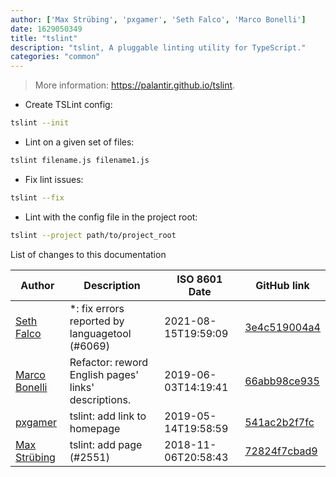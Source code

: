 ```yaml
---
author: ['Max Strübing', 'pxgamer', 'Seth Falco', 'Marco Bonelli']
date: 1629050349
title: "tslint"
description: "tslint, A pluggable linting utility for TypeScript."
categories: "common"
---
```

> More information: <https://palantir.github.io/tslint>.

- Create TSLint config:

```bash
tslint --init
```

- Lint on a given set of files:

```bash
tslint filename.js filename1.js
```

- Fix lint issues:

```bash
tslint --fix
```

- Lint with the config file in the project root:

```bash
tslint --project path/to/project_root
```
List of changes to this documentation


Author | Description | ISO 8601 Date | GitHub link
------|-----|-----|-----
[Seth Falco](mailto:seth@falco.fun) | *: fix errors reported by languagetool (#6069) | 2021-08-15T19:59:09 | [3e4c519004a4](https://github.com/tldr-pages/tldr/commit/3e4c519004a471c861cdc609fd7239ee3355671c)
[Marco Bonelli](mailto:marco@mebeim.net) | Refactor: reword English pages' links' descriptions. | 2019-06-03T14:19:41 | [66abb98ce935](https://github.com/tldr-pages/tldr/commit/66abb98ce935c0f4516bf30c4d6da72180d5a3ab)
[pxgamer](mailto:owzie123@gmail.com) | tslint: add link to homepage | 2019-05-14T19:58:59 | [541ac2b2f7fc](https://github.com/tldr-pages/tldr/commit/541ac2b2f7fc73cdaedac3056c35a82e253fe050)
[Max Strübing](mailto:mxstrbng@gmail.com) | tslint: add page (#2551) | 2018-11-06T20:58:43 | [72824f7cbad9](https://github.com/tldr-pages/tldr/commit/72824f7cbad940ea8fc8449bc8490af5194566a2)

